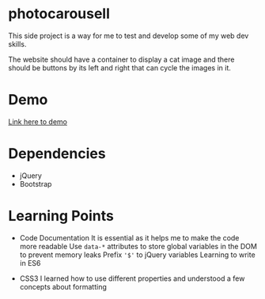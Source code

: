 # photocarousell

This side project is a way for me to test and develop some of my web dev skills.

The website should have a container to display a cat image and there should be buttons by its left and right that can cycle the images in it.

# Demo
[Link here to demo](https://soomingjin.github.io/photocarousell/)


# Dependencies
* jQuery
* Bootstrap

# Learning Points
* Code Documentation
It is essential as it helps me to make the code more readable
Use `data-*` attributes to store global variables in the DOM to prevent memory leaks
Prefix `'$'`  to jQuery variables
Learning to write in ES6


* CSS3
I learned how to use different properties and understood a few concepts about formatting
